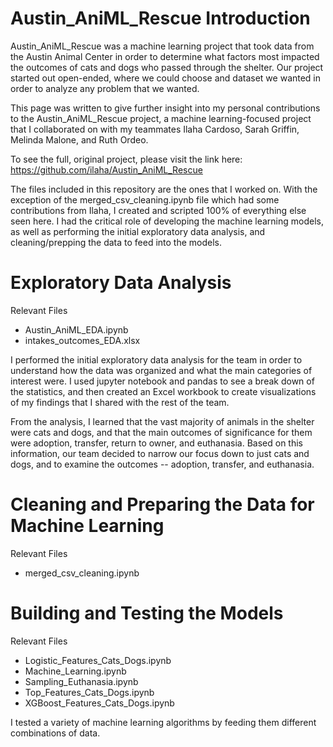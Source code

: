# Austin_AniML_Rescue Introduction
Austin_AniML_Rescue was a machine learning project that took data from the Austin Animal Center in order to determine what factors most impacted the outcomes of cats and dogs who passed through the shelter. Our project started out open-ended, where we could choose and dataset we wanted in order to analyze any problem that we wanted.

This page was written to give further insight into my personal contributions to the Austin_AniML_Rescue project, a machine learning-focused project that I collaborated on with my teammates Ilaha Cardoso, Sarah Griffin, Melinda Malone, and Ruth Ordeo.

To see the full, original project, please visit the link here: https://github.com/ilaha/Austin_AniML_Rescue

The files included in this repository are the ones that I worked on. With the exception of the merged_csv_cleaning.ipynb file which had some contributions from Ilaha, I created and scripted 100% of everything else seen here. I had the critical role of developing the machine learning models, as well as performing the initial exploratory data analysis, and cleaning/prepping the data to feed into the models.


# Exploratory Data Analysis
Relevant Files
- Austin_AniML_EDA.ipynb
- intakes_outcomes_EDA.xlsx

I performed the initial exploratory data analysis for the team in order to understand how the data was organized and what the main categories of interest were. I used jupyter notebook and pandas to see a break down of the statistics, and then created an Excel workbook to create visualizations of my findings that I shared with the rest of the team.

From the analysis, I learned that the vast majority of animals in the shelter were cats and dogs, and that the main outcomes of significance for them were adoption, transfer, return to owner, and euthanasia. Based on this information, our team decided to narrow our focus down to just cats and dogs, and to examine the outcomes -- adoption, transfer, and euthanasia.

# Cleaning and Preparing the Data for Machine Learning
Relevant Files
- merged_csv_cleaning.ipynb



# Building and Testing the Models
Relevant Files
- Logistic_Features_Cats_Dogs.ipynb
- Machine_Learning.ipynb
- Sampling_Euthanasia.ipynb
- Top_Features_Cats_Dogs.ipynb
- XGBoost_Features_Cats_Dogs.ipynb

I tested a variety of machine learning algorithms by feeding them different combinations of data.




